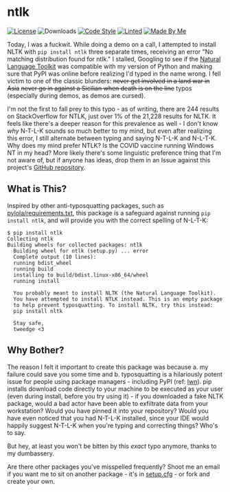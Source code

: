 # ntlk

[![License](https://img.shields.io/github/license/tweedge/ntlk)](https://github.com/tweedge/ntlk)
![Downloads](https://img.shields.io/pypi/dm/ntlk)
[![Code Style](https://img.shields.io/badge/code%20style-black-black)](https://github.com/psf/black)
[![Linted](https://img.shields.io/badge/also%20passes-flake8-blue.svg)](https://github.com/PyCQA/flake8)
[![Made By Me](https://img.shields.io/badge/made%20by-some%20idiot-red.svg)](https://chris.partridge.tech/)

Today, I was a fuckwit. While doing a demo on a call, I attempted to install NLTK with `pip install ntlk` three separate times, receiving an error "No matching distribution found for ntlk." I stalled, Googling to see if the [Natural Language Toolkit](https://www.nltk.org/) was compatible with my version of Python and making sure that PyPI was online before realizing I'd typed in the name wrong. I fell victim to one of the classic blunders: ~~never get involved in a land war in Asia~~ ~~never go in against a Sicilian when death is on the line~~ typos (especially during demos, as demos are cursed).

I'm not the first to fall prey to this typo - as of writing, there are 244 results on StackOverflow for NTLK, just over 1% of the 21,228 results for NLTK. It feels like there's a deeper reason for this prevalence as well - I don't know *why* N-T-L-K sounds so much better to my mind, but even after realizing this error, I still alternate between typing and saying N-T-L-K and N-L-T-K. Why does my mind prefer NTLK? Is the COVID vaccine running Windows NT in my head? More likely there's some linguistic preference thing that I'm not aware of, but if anyone has ideas, drop them in an Issue against this project's [GitHub repository](https://github.com/tweedge/ntlk/issues).

## What is This?

Inspired by other anti-typosquatting packages, such as [pylola/requirements.txt](https://github.com/pylola/requirements.txt), this package is a safeguard against running `pip install ntlk`, and will provide you with the correct spelling of N-L-T-K:

```
$ pip install ntlk
Collecting ntlk
Building wheels for collected packages: ntlk
  Building wheel for ntlk (setup.py) ... error
  Complete output (10 lines):
  running bdist_wheel
  running build
  installing to build/bdist.linux-x86_64/wheel
  running install

  You probably meant to install NLTK (the Natural Language Toolkit).
  You have attempted to install NTLK instead. This is an empty package
  to help prevent typosquatting. To install NLTK, try this instead:
  pip install nltk

  Stay safe,
  tweedge <3
```

## Why Bother?

The reason I felt it important to create this package was because a. my failure could save you some time and b. typosquatting is a hilariously potent issue for people using package managers - including PyPI (ref: [lwn](https://lwn.net/Articles/834078/)). pip installs download code directly to your machine to be executed as your user (even during install, before you try using it) - if you downloaded a fake NLTK package, would a bad actor have been able to exfiltrate data from your workstation? Would you have pinned it into your repository? Would you have even noticed that you had N-T-L-K installed, since your IDE would happily suggest N-T-L-K when you're typing and correcting things? Who's to say.

But hey, at least you won't be bitten by this *exact* typo anymore, thanks to my dumbassery.

Are there other packages you've misspelled frequently? Shoot me an email if you want me to sit on another package - it's in [setup.cfg](https://github.com/tweedge/ntlk/blob/main/setup.cfg) - or fork and create your own.